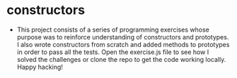 # constructors
* This project consists of a series of programming exercises whose purpose was to reinforce understanding of constructors and prototypes. I also wrote constructors from scratch and added methods to prototypes in order to pass all the tests. Open the exercise.js file to see how I solved the challenges or clone the repo to get the code working locally. Happy hacking!
